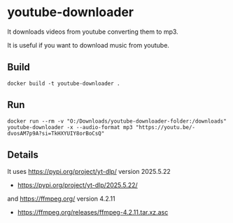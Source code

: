 # youtube-downloader

It downloads videos from youtube converting them to mp3.

It is useful if you want to download music from youtube.


## Build
```commandline
docker build -t youtube-downloader .
```

## Run
```commandline
docker run --rm -v "O:/Downloads/youtube-downloader-folder:/downloads" youtube-downloader -x --audio-format mp3 "https://youtu.be/-dvosAM7p9A?si=TkHXYUIY8orBoCsQ"
```

## Details

It uses https://pypi.org/project/yt-dlp/ version 2025.5.22
- https://pypi.org/project/yt-dlp/2025.5.22/


and
https://ffmpeg.org/ version 4.2.11
- https://ffmpeg.org/releases/ffmpeg-4.2.11.tar.xz.asc